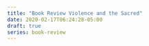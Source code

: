 ```yaml
---
title: "Book Review Violence and the Sacred"
date: 2020-02-17T06:24:28-05:00
draft: true
series: book-review
---
```


